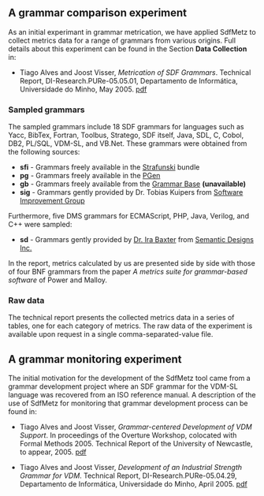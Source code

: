 ## A grammar comparison experiment ##

As an initial experimant in grammar metrication, we have applied SdfMetz to collect metrics data for a range of grammars from various origins. Full details about this experiment can be found in the Section **Data Collection** in:

  * Tiago Alves and Joost Visser, _Metrication of SDF Grammars_. Technical Report, DI-Research.PURe-05.05.01, Departamento de Informática, Universidade do Minho, May 2005. [pdf](http://wiki.di.uminho.pt/twiki/pub/Personal/Tiago/Publications/DI-PURe-05-05-01.pdf)

### Sampled grammars ###

The sampled grammars include 18 SDF grammars for languages such as Yacc, BibTex, Fortran, Toolbus, Stratego, SDF itself, Java, SDL, C, Cobol, DB2, PL/SQL, VDM-SL, and VB.Net. These grammars were obtained from the following sources:

  * **sfi**  - Grammars freely available in the [Strafunski](http://www.cs.vu.nl/Strafunski/) bundle
  * **pg**  - Grammars freely available in the [PGen](http://www.cwi.nl/htbin/sen1/twiki/bin/view/SEN1/ParsetableGenerator)
  * **gb**  - Grammars freely available from the [Grammar Base](http://www.cs.uu.nl/~mdejonge/grammar-base/) **(unavailable)**
  * **sig** - Grammars gently provided by Dr. Tobias Kuipers from [Software Improvement Group](http://www.sig.nl)

Furthermore, five DMS grammars for ECMAScript, PHP, Java, Verilog, and C++ were sampled:

  * **sd**  - Grammars gently provided by [Dr. Ira Baxter](http://www.semdesigns.com/Company/People/idbaxter) from [Semantic Designs Inc.](http://www.semdesigns.com)

In the report, metrics calculated by us are presented side by side with those of four BNF grammars from the paper  _A metrics suite for grammar-based software_ of Power and Malloy.

### Raw data ###

The technical report presents the collected metrics data in a series of tables, one for each category of metrics. The raw data of the experiment is available upon request in a single comma-separated-value file.


## A grammar monitoring experiment ##

The initial motivation for the development of the SdfMetz tool came from a grammar development project where an SDF grammar for the VDM-SL language was recovered from an ISO reference manual. A description of the use of SdfMetz for monitoring that grammar development process can be found in:

  * Tiago Alves and Joost Visser, _Grammar-centered Development of VDM Support_. In proceedings of the Overture Workshop, colocated with Formal Methods 2005. Technical Report of the University of Newcastle, to appear, 2005. [pdf](http://www.di.uminho.pt/~joost.visser/publications/GrammarCenteredDevelopmentOfVdmSupport.pdf)

  * Tiago Alves and Joost Visser, _Development of an Industrial Strength Grammar for VDM_. Technical Report, DI-Research.PURe-05.04.29, Departamento de Informática, Universidade do Minho, April 2005. [pdf](http://www.di.uminho.pt/~joost.visser/publications/DI-Research.PURe-05.04.29.pdf)